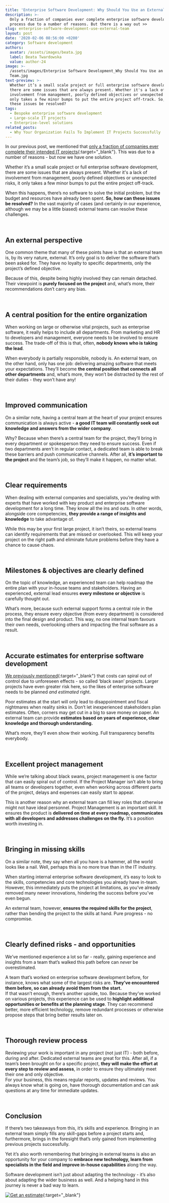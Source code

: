 ```yaml
---
title: 'Enterprise Software Development: Why Should You Use an External Team'
description: >-
  Only a fraction of companies ever complete enterprise software development
  process due to a number of reasons. But there is a way out >>
slug: enterprise-software-development-use-external-team
layout: post
date: '2020-02-06 08:56:00 +0200'
category: Software development
authors:
  avatar: /assets/images/beata.jpg
  label: Beata Twardowska
  value: author-24
image: >-
  /assets/images/Enterprise Software Development_Why Should You Use an External
  Team.jpg
text-preview: >-
  Whether it’s a small scale project or full enterprise software development,
  there are some issues that are always present. Whether it's a lack of
  involvement from management, poorly defined objectives or unexpected risks, it
  only takes a few minor bumps to put the entire project off-track. So, how can
  these issues be resolved?
tags:
  - Bespoke enterprise software development
  - Large-scale IT projects
  - Enterprise-level solutions
related_posts:
  - Why Your Organization Fails To Implement IT Projects Successfully
---
```

In our previous post, we mentioned that [only a fraction of companies ever complete their intended IT projects](https://naturaily.com/blog/why-your-organization-fails-to-implement-it-projects-successfully){:target="_blank"}. This was due to a number of reasons - but now we have one solution.

Whether it’s a small scale project or full enterprise software development, there are some issues that are always present. Whether it's a lack of involvement from management, poorly defined objectives or unexpected risks, it only takes a few minor bumps to put the entire project off-track.

When this happens, there’s no software to solve the initial problem, but the budget and resources have already been spent. **So, how can these issues be resolved?** In the vast majority of cases (and certainly in our experience, although we may be a little biased) external teams can resolve these challenges.

<br>

## An external perspective

One common theme that many of these points have is that an external team is, by its very nature, external. It’s only goal is to deliver the software that’s been asked for. They have no loyalty to specific departments, only the project’s defined objective.

Because of this, despite being highly involved they can remain detached. Their viewpoint is **purely focused on the project** and, what’s more, their recommendations don’t carry any bias.

<br>

## A central position for the entire organization

When working on large or otherwise vital projects, such as enterprise software, it really helps to include all departments. From marketing and HR to developers and management, everyone needs to be involved to ensure success. The trade-off of this is that, often, **nobody knows who is taking the lead**.

When everybody is partially responsible, nobody is. An external team, on the other hand, only has one job: delivering amazing software that meets your expectations. They’ll become **the central position that connects all other departments** and, what’s more, they won’t be distracted by the rest of their duties - they won’t have any!

<br>

## Improved communication

On a similar note, having a central team at the heart of your project ensures communication is always active - **a good IT team will constantly seek out knowledge and answers from the wider company**.

Why? Because when there’s a central team for the project, they’ll bring in every department or spokesperson they need to ensure success. Even if two departments aren’t in regular contact, a dedicated team is able to break these barriers and push communicative channels. After all, **it’s important to the project** and the team’s job, so they’ll make it happen, no matter what.

<br>

## Clear requirements

When dealing with external companies and specialists, you’re dealing with experts that have worked with key product and enterprise software development for a long time. They know all the ins and outs. In other words, alongside core competencies, **they provide a range of insights and knowledge** to take advantage of.

While this may be your first large project, it isn’t theirs, so external teams can identify requirements that are missed or overlooked. This will keep your project on the right path and eliminate future problems before they have a chance to cause chaos.

<br>

## Milestones & objectives are clearly defined

On the topic of knowledge, an experienced team can help roadmap the entire plan with your in-house teams and stakeholders. Having an experienced, external lead ensures **every milestone or objective** is carefully thought out.

What’s more, because such external support forms a central role in the process, they ensure every objective (from every department) is considered into the final design and product. This way, no one internal team favours their own needs, overlooking others and impacting the final software as a result.

<br>

## Accurate estimates for enterprise software development

[We previously mentioned](https://naturaily.com/blog/why-your-organization-fails-to-implement-it-projects-successfully){:target="_blank"} that costs can spiral out of control due to unforeseen effects - so called ‘black swan’ projects. Larger projects have even greater risk here, so the likes of enterprise software needs to be planned *and estimated* right.

Poor estimates at the start will only lead to disappointment and fiscal nightmares when reality sinks in. Don’t let inexperienced stakeholders plan estimates. Often, corners may get cut in a big to save money on paper. An external team can provide **estimates based on years of experience, clear knowledge and thorough understanding.**

What’s more, they’ll even show their working. Full transparency benefits everybody.

<br>

## Excellent project management

While we’re talking about black swans, project management is one factor that can easily spiral out of control. If the Project Manager isn’t able to bring all teams or developers together, even when working across different parts of the project, delays and expenses can easily start to appear.

This is another reason why an external team can fill key roles that otherwise might not have ideal personnel. Project Management is an important skill. It ensures the product is **delivered on time at every roadmap, communicates with all developers and addresses challenges on the fly.** It’s a position worth investing in.

<br>

## Bringing in missing skills

On a similar note, they say when all you have is a hammer, all the world looks like a nail. Well, perhaps this is no more true than in the IT industry.

When starting internal enterprise software development, it’s easy to look to the skills, competencies and core technologies you already have in-team. However, this immediately puts the project at limitations, as you’ve already removed many newer innovations, hindering the success before you’ve even begun.

An external team, however, **ensures the required skills for the project**, rather than bending the project to the skills at hand. Pure progress - no compromise.

<br>

## Clearly defined risks - and opportunities

We’ve mentioned experience a lot so far - really, gaining experience and insights from a team that’s walked this path before can *never* be overestimated.

A team that’s worked on enterprise software development before, for instance, knows what some of the largest risks are. **They’ve encountered them before, so can already avoid them from the start.**\
If that wasn’t enough, there’s another upside, too. Because they’ve worked on various projects, this experience can be used to **highlight additional opportunities or benefits at the planning stage**. They can recommend better, more efficient technology, remove redundant processes or otherwise propose steps that bring better results later on.

<br>

## Thorough review process

Reviewing your work is important in any project (not just IT) - both before, during and after. Dedicated external teams are great for this. After all, if a team’s been brought on for a specific project, **they will make the effort at every step to review and assess**, in order to ensure they ultimately meet their one and only objective.\
For your business, this means regular reports, updates and reviews. You always know what is going on, have thorough documentation and can ask questions at any time for immediate updates.

<br>

## Conclusion

If there’s two takeaways from this, it’s skills and experience. Bringing in an external team simply fills any skill-gaps before a project starts and, furthermore, brings in the foresight that’s only gained from implementing previous projects successfully.

Yet it’s also worth remembering that bringing in external teams is also an opportunity for your company to **embrace new technology, learn from specialists in the field and improve in-house capabilities** along the way.

Software development isn’t just about adapting the technology - it’s also about adapting the wider business as well. And a helping hand in this journey is never a bad way to learn.

[![Get an estimate](/assets/images/cta_estimation_1600.png)](https://naturaily.com/get-an-estimate){:target="_blank"}
